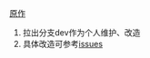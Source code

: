 [原作](https://github.com/biezhi/blade)

1. 拉出分支dev作为个人维护、改造
2. 具体改造可参考[issues](https://git.oschina.net/devotion/blade/issues)
